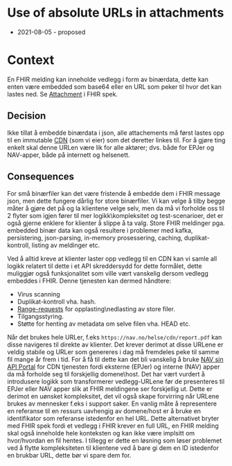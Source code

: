 # Use of absolute URLs in attachments

* 2021-08-05 - proposed

# Context
En FHIR melding kan inneholde vedlegg i form av binærdata, dette kan enten være embedded som base64 eller en URL som peker til hvor det kan lastes ned. Se [Attachment](https://www.hl7.org/fhir/datatypes.html#Attachment) i FHIR spek.

## Decision
Ikke tillat å embedde binærdata i json, alle attachements må først lastes opp til en immutable [CDN](https://en.wikipedia.org/wiki/Content_delivery_network) (som vi eier) som det deretter linkes til. For å gjøre ting enkelt skal denne URLen være lik for alle aktører; dvs. både for EPJer og NAV-apper, både på internett og helsenett. 

## Consequences
For små binærfiler kan det være fristende å embedde dem i FHIR message json, men dette fungere dårlig for store binærfiler. 
Vi kan velge å tilby begge måter å gjøre det på og la klientene velge selv, men da må vi forholde oss til 2 flyter som igjen fører til mer logikk\kompleksitet og test-scenarioer, det er også gjerne enklere for klienter å slippe å ta valg. Store FHIR meldinger pga. embedded binær data kan også resultere i problemer med kafka, persistering, json-parsing, in-memory prosessering, caching, duplikat-kontroll, listing av meldinger etc.

Ved å alltid kreve at klienter laster opp vedlegg til en CDN kan vi samle all logikk relatert til dette i et API skreddersydd for dette formålet, dette muliggjør også funksjonalitet som ville vært vanskelig dersom vedlegg embeddes i FHIR. Denne tjenesten kan dermed håndtere:
* Virus scanning
* Duplikat-kontroll vha. hash.
* [Range-requests](https://developer.mozilla.org/en-US/docs/Web/HTTP/Range_requests) for opplasting\nedlasting av store filer.
* Tilgangsstyring.
* Støtte for henting av metadata om selve filen vha. HEAD etc.

Når det brukes hele URLer, f.eks `https://nav.no/helse/cdn/report.pdf` kan disse navigeres til direkte av klienter. Det krever derimot at disse URLene er veldig stabile og URLer som genereres i dag må fremdeles peke til samme fil mange år frem i tid. For å få til dette kan det bli vanskelig å bruke [NAV sin API Portal](https://github.com/navikt/nav-api-portal) for CDN tjenesten fordi eksterne (EPJer) og interne (NAV) apper da må forholde seg til forskjellig domene\host.
Det har vært vurdert å introdusere logikk som transformerer vedlegg-URLene før de presenteres til EPJer eller NAV apper slik at FHIR meldingene ser forskjellig ut. Dette er derimot en uønsket kompleksitet, det vil også skape forvirring når URLene brukes av mennesker f.eks i support saker.
En vanlig måte å representere en referanse til en ressurs uavhengig av domene/host er å bruke en identifikator som referanse istedenfor en hel URL.
Dette alternativet bryter med FHIR spek fordi et vedlegg i FHIR krever en full URL, en FHIR melding skal også inneholde hele konteksten og kan ikke være implsitt om hvor/hvordan en fil hentes.
I tillegg er dette en løsning som løser problemet ved å flytte kompleksiteten til klientene ved å bare gi dem en ID istedenfor en brukbar URL, dette bør vi spare dem for.
